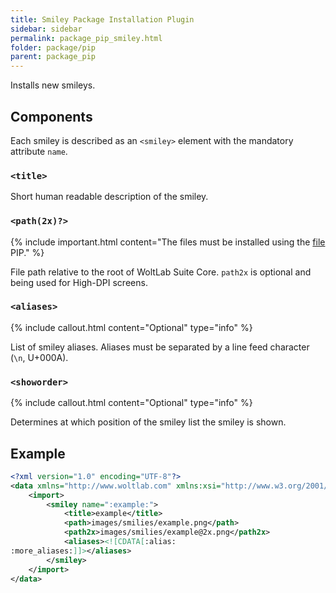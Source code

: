 ```yaml
---
title: Smiley Package Installation Plugin
sidebar: sidebar
permalink: package_pip_smiley.html
folder: package/pip
parent: package_pip
---
```


Installs new smileys.

## Components

Each smiley is described as an `<smiley>` element with the mandatory attribute `name`.

### `<title>`

Short human readable description of the smiley.

### `<path(2x)?>`

{% include important.html content="The files must be installed using the [file](package_pip_file.html) PIP." %}

File path relative to the root of WoltLab Suite Core.
`path2x` is optional and being used for High-DPI screens.

### `<aliases>`

{% include callout.html content="Optional" type="info" %}

List of smiley aliases.
Aliases must be separated by a line feed character (`\n`, U+000A).

### `<showorder>`

{% include callout.html content="Optional" type="info" %}

Determines at which position of the smiley list the smiley is shown.

## Example

```xml
<?xml version="1.0" encoding="UTF-8"?>
<data xmlns="http://www.woltlab.com" xmlns:xsi="http://www.w3.org/2001/XMLSchema-instance" xsi:schemaLocation="http://www.woltlab.com http://www.woltlab.com/XSD/vortex/smiley.xsd">
	<import>
		<smiley name=":example:">
			<title>example</title>
			<path>images/smilies/example.png</path>
			<path2x>images/smilies/example@2x.png</path2x>
			<aliases><![CDATA[:alias:
:more_aliases:]]></aliases>
		</smiley>
	</import>
</data>
```
